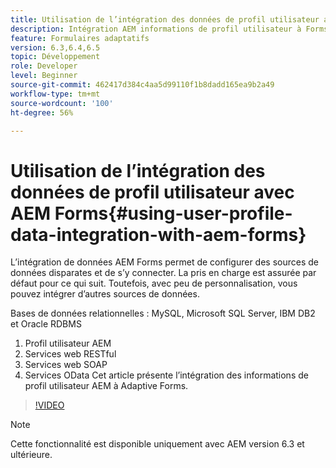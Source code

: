 ```yaml
---
title: Utilisation de l’intégration des données de profil utilisateur avec AEM Forms
description: Intégration AEM informations de profil utilisateur à Forms adaptatif
feature: Formulaires adaptatifs
version: 6.3,6.4,6.5
topic: Développement
role: Developer
level: Beginner
source-git-commit: 462417d384c4aa5d99110f1b8dadd165ea9b2a49
workflow-type: tm+mt
source-wordcount: '100'
ht-degree: 56%

---
```



# Utilisation de l’intégration des données de profil utilisateur avec AEM Forms{#using-user-profile-data-integration-with-aem-forms}

L’intégration de données AEM Forms permet de configurer des sources de données disparates et de s’y connecter. La pris en charge est assurée par défaut pour ce qui suit. Toutefois, avec peu de personnalisation, vous pouvez intégrer d’autres sources de données.

Bases de données relationnelles : MySQL, Microsoft SQL Server, IBM DB2 et Oracle RDBMS

1. Profil utilisateur AEM
1. Services web RESTful
1. Services web SOAP
1. Services OData
Cet article présente l’intégration des informations de profil utilisateur AEM à Adaptive Forms.

>[!VIDEO](https://video.tv.adobe.com/v/17432/?quality=9&learn=on)

>[!NOTE]
>
>Cette fonctionnalité est disponible uniquement avec AEM version 6.3 et ultérieure.

